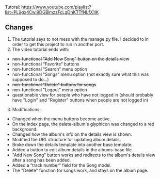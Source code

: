 Tutoral: https://www.youtube.com/playlist?list=PL6gx4Cwl9DGBlmzzFcLgDhKTTfNLfX1IK


## Changes
1. The tutorial says to not mess with the manage.py file. I decided to in order to get this project to run in another port.
2. The video tutorial ends with:
  * ~~non-functional "Add New Song" button on the details view~~
  * non-functional "Favorite" buttons
  * non-functional "Search" menu option
  * non-functional "Songs" menu option (not exactly sure what this was supposed to do...)
  * ~~non-functional "Delete" buttons for songs~~
  * non-functional "Logout" menu option
  * questionable view for people who have not logged in (should probably have "Login" and "Register" buttons when people are not logged in)
3. Modifications:
  * Changed when the menu buttons become active.
  * On the index page, the delete-album's glyphicon was changed to a red background.
  * Changed how the album's info on the details view is shown.
  * Modified the URL structure for updating album details.
  * Broke down the details template into another base template.
  * Added a button to edit album details in the albums-base file.
  * "Add New Song" button works and redirects to the album's details view after a song has been added.
  * Added a "track number" field for the Song model.
  * The "Delete" function for songs work, and stays on the album page.